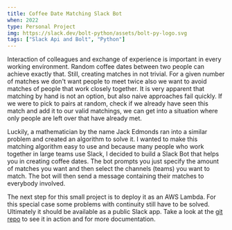 ```yaml
---
title: Coffee Date Matching Slack Bot 
when: 2022
type: Personal Project
img: https://slack.dev/bolt-python/assets/bolt-py-logo.svg
tags: ["Slack Api and Bolt", "Python"]
---
```


Interaction of colleagues and exchange of experience is important in every working environment. Random coffee dates between two people can achieve exactly that. Still, creating matches in not <!--exactly--> trivial. For a given number of matches we don't want people to meet twice also we want to avoid matches of people that work closely together. It is very apparent that matching by hand is not an option, but also naive approaches fail quickly. If we were to pick to pairs at random, check if we already have seen this match and add it to our valid matchings, we can get into a situation where only people are left over that have already met.

Luckily, a mathematician by the name Jack Edmonds ran into a similar problem and created an algorithm to solve it. I wanted to make this matching algorithm easy to use and because many people who work together in large teams use Slack, I decided to build a Slack Bot that helps you in creating coffee dates. The bot prompts you just specify the amount of matches you want and then select the channels (teams) you want to match. The bot will then send a message containing their matches to everybody involved. 

The next step for this small project is to deploy it as an AWS Lambda. For this special case some problems with continuity still have to be solved. Ultimately it should be available as a public Slack app. Take a look at the [git repo](https://github.com/jasperanders/EdmondsCoffeeDate) to see it in action and for more documentation.